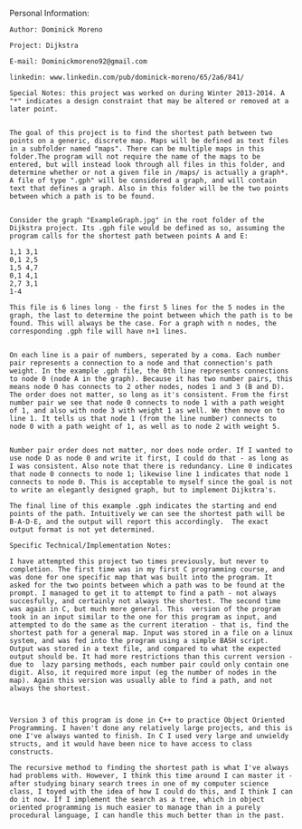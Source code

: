 Personal Information:

	Author: Dominick Moreno
	
	Project: Dijkstra
	
	E-mail: Dominickmoreno92@gmail.com
	
	linkedin: www.linkedin.com/pub/dominick-moreno/65/2a6/841/

	Special Notes: this project was worked on during Winter 2013-2014. A "*" indicates a design constraint that may be altered or removed at a later point.


	The goal of this project is to find the shortest path between two points on a generic, discrete map. Maps will be defined as text files in a subfolder named "maps". There can be multiple maps in this folder.The program will not require the name of the maps to be entered, but will instead look through all files in this folder, and determine whether or not a given file in /maps/ is actually a graph*. A file of type ".gph" will be considered a graph, and will contain text that defines a graph. Also in this folder will be the two points between which a path is to be found.
	
	
	Consider the graph "ExampleGraph.jpg" in the root folder of the Dijkstra project. Its .gph file would be defined as so, assuming the program calls for the shortest path between points A and E:

	1,1 3,1
	0,1 2,5
	1,5 4,7
	0,1 4,1
	2,7 3,1
	1-4

	This file is 6 lines long - the first 5 lines for the 5 nodes in the graph, the last to determine the point between which the path is to be found. This will always be the case. For a graph with n nodes, the corresponding .gph file will have n+1 lines.


	On each line is a pair of numbers, seperated by a coma. Each number pair represents a connection to a node and that connection's path weight. In the example .gph file, the 0th line represents connections to node 0 (node A in the graph). Because it has two number pairs, this means node 0 has connects to 2 other nodes, nodes 1 and 3 (B and D). The order does not matter, so long as it's consistent. From the first number pair we see that node 0 connects to node 1 with a path weight of 1, and also with node 3 with weight 1 as well. We then move on to line 1. It tells us that node 1 (from the line number) connects to node 0 with a path weight of 1, as well as to node 2 with weight 5. 


	Number pair order does not matter, nor does node order. If I wanted to use node D as node 0 and write it first, I could do that - as long as I was consistent. Also note that there is redundancy. Line 0 indicates that node 0 connects to node 1; likewise line 1 indicates that node 1 connects to node 0. This is acceptable to myself since the goal is not to write an elegantly designed graph, but to implement Dijkstra's.

	The final line of this example .gph indicates the starting and end points of the path. Intuitively we can see the shortest path will be B-A-D-E, and the output will report this accordingly.  The exact output format is not yet determined.

	Specific Technical/Implementation Notes:

	I have attempted this project two times previously, but never to completion. The first time was in my first C programming course, and was done for one specific map that was built into the program. It asked for the two points between which a path was to be found at the prompt. I managed to get it to attempt to find a path - not always  succesfully, and certainly not always the shortest. The second time was again in C, but much more general. This  version of the program took in an input similar to the one for this program as input, and attempted to do the same as the current iteration - that is, find the shortest path for a general map. Input was stored in a file on a linux system, and was fed into the program using a simple BASH script. Output was stored in a text file, and compared to what the expected output should be. It had more restrictions than this current version - due to  lazy parsing methods, each number pair could only contain one digit. Also, it required more input (eg the number of nodes in the map). Again this version was usually able to find a path, and not always the shortest.
		
		
		
	Version 3 of this program is done in C++ to practice Object Oriented Programming. I haven't done any relatively large projects, and this is one I've always wanted to finish. In C I used very large and unwieldy structs, and it would have been nice to have access to class constructs.

	The recursive method to finding the shortest path is what I've always had problems with. However, I think this time around I can master it - after studying binary search trees in one of my computer science class, I toyed with the idea of how I could do this, and I think I can do it now. If I implement the search as a tree, which in object oriented programming is much easier to manage than in a purely procedural language, I can handle this much better than in the past.